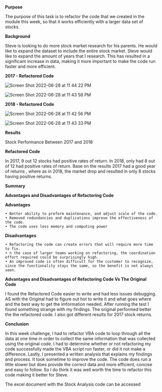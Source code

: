 **Purpose**

The purpose of this task is to refactor the code that we created in the module this week, so that it works efficiently with a larger data set of stocks.

**Background**

Steve is looking to do more stock market research for his parents. He would like to expand the dataset to include the entire stock market. Steve would like to expand the amount of years that I research. This has resulted in a significant increase in data, making it more important to make the code run faster and more efficient.


**2017 - Refactored Code**

![Screen Shot 2022-06-28 at 11 44 22 PM](https://user-images.githubusercontent.com/90155651/176360751-bb31d5b4-f476-4685-9d5d-823a4fc3f87e.png)

![Screen Shot 2022-06-28 at 11 43 58 PM](https://user-images.githubusercontent.com/90155651/176360933-7a487294-02d2-4845-9b92-b946de60169b.png)

**2018 - Refactored Code**

![Screen Shot 2022-06-28 at 11 42 56 PM](https://user-images.githubusercontent.com/90155651/176361064-5e0aeb91-a801-4a53-ac7c-55233ce96a26.png)

![Screen Shot 2022-06-28 at 11 43 33 PM](https://user-images.githubusercontent.com/90155651/176361183-fd90a705-5058-4fbe-b4ac-fdba63b574cf.png)


**Results**

Stock Performance Between 2017 and 2018

**Refactored Code**

In 2017, 9 out 12 stocks had positive rates of return. In 2018, only had 8 out of 12 had positive rates of return. Base on the results 2017 had a good year of returns , where as in 2018, the market drop and resulted in only 8 stocks having positive returns.




**Summary**



**Advantages and Disadvantages of Refactoring Code**


**Advantages**

    • Better ability to preform maintenance, and adjust scale of the code.
    • Removed redundancies and duplications improve the effectiveness of the code.
    • The code uses less memory and computing power



**Disadvantages**

    • Refactoring the code can create errors that will require more time to fix.
    • n the case of larger teams working on refactoring, the coordination effort required could be surprisingly high.
    • An improved code is often difficult for the customer to recognize, since the functionality stays the same, so the benefit is not always seen.



**Advantages and Disadvantages of Refactoring Code Vs The Original Code**

I found the Refactored Code easier to write and had less issues debugging. AS with the Original had to figure out hot to write it and what goes where and the best way to get the imformation needed. After running the test I found something strange with my findings. The original performed better the the refactored code. I also got different results for 2017 stock returns.


**Conclusion**

In this week challenge, I had to refactor VBA code to loop through all the data at one time in order to collect the same information that was collected using the original code. I had to determine whether or not refactoring my code successfully made the VBA script run faster, or did it not make a difference. Lastly, I presented a written analysis that explains my findings and process. It took sometime to improve the code. The code does run a little slower but does provide the correct data and more efficient, concise and easy to follow. So I do think it was well worth the time to refactor this code making it better for Steve.

The excel document with the Stock Analysis code can be accessed 


